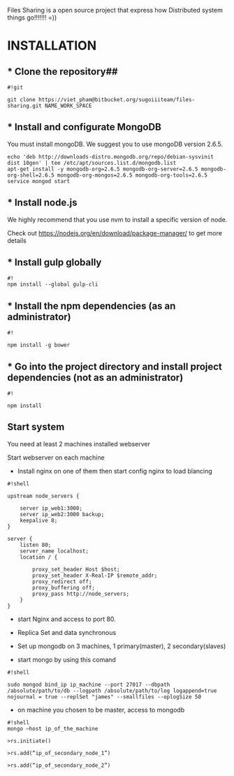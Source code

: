 Files Sharing is a open source project that express how Distributed system things go!!!!!!! =))

# **INSTALLATION** #

## * Clone the repository##

```
#!git

git clone https://viet_pham@bitbucket.org/sugoiiiteam/files-sharing.git NAME_WORK_SPACE
```
## * Install and configurate MongoDB ##

You must install mongoDB. We suggest you to use mongoDB version 2.6.5.
```
echo 'deb http://downloads-distro.mongodb.org/repo/debian-sysvinit dist 10gen' | tee /etc/apt/sources.list.d/mongodb.list
apt-get install -y mongodb-org=2.6.5 mongodb-org-server=2.6.5 mongodb-org-shell=2.6.5 mongodb-org-mongos=2.6.5 mongodb-org-tools=2.6.5
service mongod start
```
## * Install node.js  ##
We highly recommend that you use nvm to install a specific version of node.

Check out https://nodejs.org/en/download/package-manager/ to get more details
## * Install gulp globally ##

```
#!
npm install --global gulp-cli

```
## * Install the npm dependencies (as an administrator) ##

```
#!

npm install -g bower
```
## * Go into the project directory and install project dependencies (not as an administrator) ##

```
#!

npm install
```

## Start system ##

You need at least 2 machines installed webserver

Start webserver on each machine

* Install nginx on one of them then start config nginx to load blancing


```
#!shell

upstream node_servers {

    server ip_web1:3000;
    server ip_web2:3000 backup;
    keepalive 8;
}

server {
    listen 80;
    server_name localhost;
    location / {

        proxy_set_header Host $host;
        proxy_set_header X-Real-IP $remote_addr;
        proxy_redirect off;
        proxy_buffering off;
        proxy_pass http://node_servers;
    }
}

```

* start Nginx and access to port 80.

* Replica Set and data synchronous

* Set up mongodb on 3 machines, 1 primary(master), 2 secondary(slaves)

* start mongo by using this comand

```
#!shell

sudo mongod bind_ip ip_machine --port 27017 --dbpath /absolute/path/to/db --logpath /absolute/path/to/log logappend=true nojournal = true --replSet "james" --smallfiles --oplogSize 50
```

* on machine you chosen to be master, access to mongodb 
```
#!shell
mongo –host ip_of_the_machine

>rs.initiate()

>rs.add(“ip_of_secondary_node_1”)

>rs.add(“ip_of_secondary_node_2”)
```